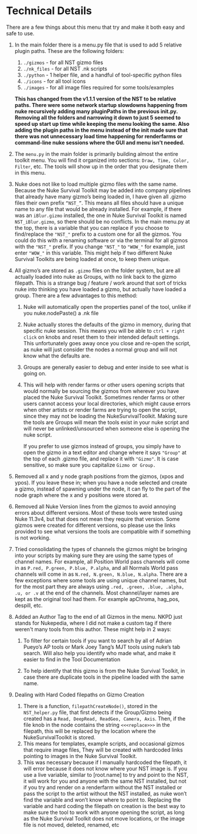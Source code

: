 # Technical Details

There are a few things about this menu that try and make it both easy and safe to use.

1. In the main folder there is a menu.py file that is used to add 5 relative plugin paths.  These are the following folders:
    1. `./gizmos` - for all NST gizmo files
    2. `./nk_files` - for all NST .nk scripts
    3. `./python`  - 1 helper file, and a handful of tool-specific python files
    4. `./icons`    - for all tool icons
    5. `./images` - for all image files required for some tools/examples

	**This has changed from the v1.1.1 version of the NST to be relative paths.  There were some network startup slowdowns happening from nuke recursively adding many pluginPaths in the previous init.py.  Removing all the folders and narrowing it down to just 5 seemed to speed up start up time while keeping the menu looking the same.  Also adding the plugin paths in the menu instead of the init made sure that there was not unnecessary load time happening for renderfarms or command-line nuke sessions where the GUI and menu isn’t needed.**



2. The `menu.py` in the main folder is primarily building almost the entire toolkit menu.  You will find it organized into sections: `Draw, Time, Color, Filter`, etc.  The tools will show up in the order that you designate them in this menu.  

3. Nuke does not like to load multiple gizmo files with the same name.  Because the Nuke Survival Toolkit may be added into company pipelines that already have many gizmo’s being loaded in, I have given all .gizmo files their own prefix `“NST_”`.  This means all files should have a unique name to any file that would be already installed.  For example, if there was an `iBlur.gizmo` installed, the one in Nuke Survival Toolkit is named `NST_iBlur.gizmo`, so there should be no conflicts.  In the main menu.py at the top, there is a variable that you can replace if you choose to find/replace the `"NST_"` prefix to a custom one for all the gizmos.  You could do this with a renaming software or via the terminal for all gizmos with the `"NST_"` prefix.  If you change `"NST_"` to `"WOW_"` for example, just enter `"WOW_"` in this variable.  This might help if two different Nuke Survival Toolkits are being loaded at once, to keep them unique.

4. All gizmo’s are stored as `.gizmo` files on the folder system, but are all actually loaded into nuke as Groups, with no link back to the gizmo filepath.   This is a strange bug / feature / work around that sort of tricks nuke into thinking you have loaded a gizmo, but actually have loaded a group.  There are a few advantages to this method:

    1. Nuke will automatically open the properties panel of the tool, unlike if you nuke.nodePaste() a .nk file
    2. Nuke actually stores the defaults of the gizmo in memory, during that specific nuke session.  This means you will be able to `ctrl + right click` on knobs and reset them to their intended default settings.  This unfortunately goes away once you close and re-open the script, as nuke will just consider the nodes a normal group and will not know what the defaults are.
    3. Groups are generally easier to debug and enter inside to see what is going on.
    4. This will help with render farms or other users opening scripts that would normally be sourcing the gizmos from wherever you have placed the Nuke Survival Toolkit.  Sometimes render farms or other users cannot access your local directories, which might cause errors when other artists or render farms are trying to open the script, since they may not be loading the NukeSurvivalToolkit.  Making sure the tools are Groups will mean the tools exist in your nuke script and will never be unlinked/unsourced when someone else is opening the nuke script.

        If you prefer to use gizmos instead of groups, you simply have to open the gizmo in a text editor and change where it says `"Group"` at the top of each .gizmo file, and replace it with `"Gizmo"`.  It is case sensitive, so make sure you capitalize `Gizmo `or` Group.`

5. Removed all x and y node graph positions from the gizmos, (xpos and ypos).  If you leave these in; when you have a node selected and create a gizmo, instead of spawning under the node, it can fly to the part of the node graph where the x and y positions were stored at.

6. Removed all Nuke Version lines from the gizmos to avoid annoying errors about different versions.  Most of these tools were tested using Nuke 11.3v4,  but that does not mean they require that version. Some gizmos were created for different versions, so please use the links provided to see what versions the tools are compatible with if something is not working.

7. Tried consolidating the types of channels the gizmos might be bringing into your scripts by making sure they are using the same types of channel names.  For example, all Position World pass channels will come in as `P.red, P.green, P.blue, P.alpha`, and all Normals World pass channels will come in as `N.red, N.green, N.blue, N.alpha`.  There are a few exceptions where some tools are using unique channel names, but for the most part they are always using `.red, .green, .blue, .alpha, .u, or .v` at the end of the channels.  Most channel/layer names are kept as the original tool had them.  For example apChroma, hag_pos, despill, etc.

8. Added an Author Tag to the end of all Gizmos in the menu.  NKPD just stands for Nukepedia, where I did not make a custom tag if there weren't many tools from this author.  These might help in 2 ways: 

    1. To filter for certain tools if you want to search by all of Adrian Pueyo’s AP tools or Mark Joey Tang’s MJT tools using nuke’s tab search.  Will also help you identify who made what, and make it easier to find in the Tool Documentation


    2. To help identify that this gizmo is from the Nuke Survival Toolkit, in case there are  duplicate tools in the pipeline loaded with the same name.

9. Dealing with Hard Coded filepaths on Gizmo Creation

    1. There is a function, `filepathCreateNode()`, stored in the `NST_helper.py` file, that first detects if the Group/Gizmo being created has a `Read, DeepRead, ReadGeo, Camera, Axis`. Then, if the file knob in the node contains the string `<<<replace>>>` in the filepath, this will be replaced by the location where the NukeSurvivalToolkit is stored.
    2. This means for templates, example scripts, and occasional gizmos that require image files, They will be created with hardcoded links pointing to images in the Nuke Survival Toolkit.
    3. This was necessary because if I manually hardcoded the filepath, it will error because it does not know where your NST image is.  If you use a live variable, similar to [root.name] to try and point to the NST, it will work for you and anyone with the same NST installed, but not if you try and render on a renderfarm without the NST installed or pass the script to the artist without the NST installed, as nuke won’t find the variable and won’t know where to point to. Replacing the variable and hard coding the filepath on creation is the best way to make sure the tool to work with anyone opening the script, as long as the Nuke Survival Toolkit does not move locations, or the image file is not moved, deleted, renamed, etc